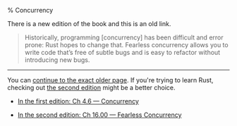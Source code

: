 % Concurrency

There is a new edition of the book and this is an old link.

> Historically, programming [concurrency] has been difficult and error prone: Rust hopes to change that.
> Fearless concurrency allows you to write code that’s free of subtle bugs and is easy to refactor without introducing new bugs.

---

You can [continue to the exact older page][1].
If you're trying to learn Rust, checking out [the second edition][2] might be a better choice.

* [In the first edition: Ch 4.6 — Concurrency][1]

* [In the second edition: Ch 16.00 — Fearless Concurrency][2]


[1]: first-edition/concurrency.html
[2]: second-edition/ch16-00-concurrency.html
